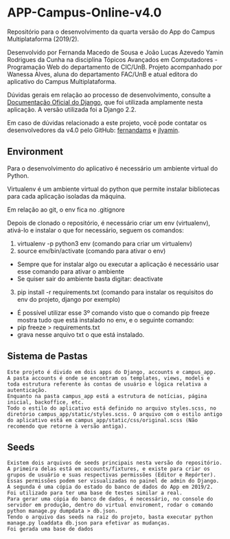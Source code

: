 # APP-Campus-Online-v4.0
Repositório para o desenvolvimento da quarta versão do App do Campus Multiplataforma (2019/2).

Desenvolvido por Fernanda Macedo de Sousa e João Lucas Azevedo Yamin Rodrigues da Cunha na disciplina Tópicos Avançados em Computadores - Programação Web do departamento de CIC/UnB. Projeto acompanhado por Wanessa Alves, aluna do departamento FAC/UnB e atual editora do aplicativo do Campus Multiplataforma.

Dúvidas gerais em relação ao processo de desenvolvimento, consulte a [Documentação Oficial do Django](https://docs.djangoproject.com/pt-br/2.2/), que foi utilizada amplamente nesta aplicação. A versão utilizada foi a Django 2.2.

Em caso de dúvidas relacionado a este projeto, você pode contatar os desenvolvedores da v4.0 pelo GitHub: [fernandams](https://github.com/fernandams) e [jlyamin](https://github.com/jlyamin).

## Environment
Para o desenvolvimento do aplicativo é necessário um ambiente virtual do Python.

Virtualenv é um ambiente virtual do python que permite instalar bibliotecas para cada aplicação isoladas da máquina.

Em relação ao git, o env fica no .gitignore

Depois de clonado o repositório, é necessário criar um env (virtualenv), ativá-lo e instalar o que for necessário, seguem os comandos:

1. virtualenv -p python3 env (comando para criar um virtualenv)
2. source env/bin/activate (comando para ativar o env)
* Sempre que for instalar algo ou executar a aplicação é necessário usar esse comando para ativar o ambiente
* Se quiser sair do ambiente basta digitar: deactivate
3. pip install -r requirements.txt (comando para instalar os requisitos do env do projeto, django por exemplo)
* É possível utilizar esse 3º comando visto que o comando pip freeze mostra tudo que está instalado no env, e o seguinte comando:
* pip freeze > requirements.txt 
* grava nesse arquivo txt o que está instalado. 

## Sistema de Pastas
    Este projeto é divido em dois apps do Django, accounts e campus_app. 
    A pasta accounts é onde se encontram os templates, views, models e toda estrutura referente às contas de usuário e lógica relativa a autenticação. 
    Enquanto na pasta campus_app está a estrutura de notícias, página inicial, backoffice, etc.
    Todo o estilo do aplicativo está definido no arquivo styles.scss, no diretório campus_app/static/styles.scss. O arquivo com o estilo antigo do aplicativo está em campus_app/static/css/original.scss (Não recomendo que retorne à versão antiga).

## Seeds
    Existem dois arquivos de seeds principais nesta versão do repositório. A primeira delas está em accounts/fixtures, e existe para criar os grupos de usuário e suas respectivas permissões (Editor e Repórter). Essas permissões podem ser visualizadas no painel de admin do Django.
    A segunda é uma cópia do estado do banco de dados do App em 2019/2. Foi utilizado para ter uma base de testes similar a real.
    Para gerar uma cópia do banco de dados, é necessário, no console do servidor em produção, dentro do virtual enviroment, rodar o comando python manage.py dumpdata > db.json.
    Tendo o arquivo das seeds na raiz do projeto, basta executar python manage.py loaddata db.json para efetivar as mudanças.
    Foi gerada uma base de dados 